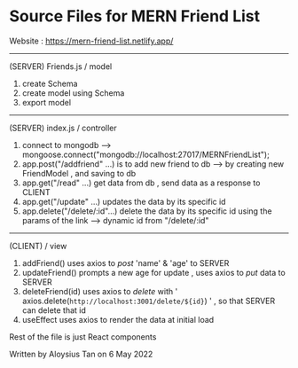# Source Files for MERN Friend List 

Website : https://mern-friend-list.netlify.app/

----------------------------------------------------------------------------------



(SERVER) Friends.js / model

1. create Schema 
2. create model using Schema
3. export model

----------------------------------------------------------------------------------

(SERVER) index.js / controller

1. connect to mongodb --> mongoose.connect("mongodb://localhost:27017/MERNFriendList");
2. app.post("/addfriend" ...) is to add new friend to db --> by creating new FriendModel , and saving to db
3. app.get("/read" ...) get data from db , send data as a response to CLIENT
4. app.get("/update" ...) updates the data by its specific id
5. app.delete("/delete/:id"...) delete the data by its specific id using the params of the link --> dynamic id from "/delete/:id" 

----------------------------------------------------------------------------------

(CLIENT) / view

1. addFriend() uses axios to *post* 'name' & 'age' to SERVER
2. updateFriend() prompts a new age for update , uses axios to *put* data to SERVER
3. deleteFriend(id) uses axios to *delete* with '     axios.delete(`http://localhost:3001/delete/${id}`)       ' , so that SERVER can delete that id
4. useEffect uses axios to render the data at initial load

Rest of the file is just React components 





Written by Aloysius Tan on 6 May 2022


